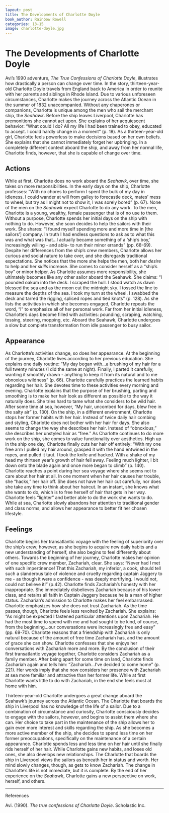 ```yaml
---
layout: post
title: The Developments of Charlotte Doyle
book_author: Rainbow Rowell
categories: 13-15
image: charlotte-doyle.jpg
---
```


# The Developments of Charlotte Doyle

Avi’s 1990 adventure, _The True Confessions of Charlotte Doyle_, illustrates how
drastically a person can change over time. In the story, thirteen-year-old
Charlotte Doyle travels from England back to America in order to reunite with
her parents and siblings in Rhode Island. Due to various unforeseen
circumstances, Charlotte makes the journey across the Atlantic Ocean in the
summer of 1832 unaccompanied. Without any chaperones or companions, Charlotte is
unique among the men who sail the merchant ship, the _Seahawk_. Before the ship
leaves Liverpool, Charlotte has premonitions she cannot act upon. She explains
of her acquiescent behavior: “What could I do? All my life I had been trained to
obey, educated to accept. I could hardly change in a moment” (p. 18). As a
thirteen-year-old girl, Charlotte feels powerless to make decisions based on her
own beliefs. She explains that she cannot immediately forget her upbringing. In
a completely different context aboard the ship, and away from her normal life,
Charlotte finds, however, that she is capable of change over time.

## Actions

While at first, Charlotte does no work aboard the _Seahawk_, over time, she
takes on more responsibilities. In the early days on the ship, Charlotte
professes: “With no chores to perform I spent the bulk of my day in idleness. I
could wander at will from galley to forecastle deck, mates’ mess to wheel, but
try as I might not to show it, I was sorely bored” (p. 67). None of the men on
the _Seahawk_ expect Charlotte to do any work. To the men, Charlotte is a young,
wealthy, female passenger that is of no use to them. Without a purpose,
Charlotte spends her initial days on the ship with nothing to do. However, she
soon decides to help the sailors with their work. She shares: “I found myself
spending more and more time in [the sailors’] company. In truth I had endless
questions to ask as to what this was and what was that…I actually became
something of a ‘ship’s boy,’ increasingly willing - and able- to run their minor
errands” (pp. 68-69). Despite her differences from the ship’s crew members,
Charlotte allows her curious and social nature to take over, and she disregards
traditional expectations. She notices that the more she helps the men, both her
_desire_ to help and her _skills_ increase. She comes to consider herself as a
“ship’s boy” or minor helper. As Charlotte assumes more responsibility, she
ultimately becomes like any other sailor aboard the Seahawk. She claims: “I
pounded oakum into the deck. I scraped the hull. I stood watch as dawn blessed
the sea and as the moon cut the midnight sky. I tossed the line to measure the
depths of the sea. I took my turn at the wheel. I swabbed the deck and tarred
the rigging, spliced ropes and tied knots” (p. 128). As she lists the activities
in which she becomes engaged, Charlotte repeats the word, “I” to emphasize all
of her personal work. Far from her initial idleness, Charlotte’s days become
filled with activities: pounding, scraping, watching, tossing, steering,
mopping, etc. Aboard the Seahawk, Charlotte undergoes a slow but complete
transformation from idle passenger to busy sailor.

## Appearance

As Charlotte’s activities change, so does her appearance. At the beginning of
the journey, Charlotte lives according to her previous education. She explains
one daily routine: “My day began with…a brushing of my hair for a full twenty
minutes (I did the same at night). Finally, I parted it carefully, wanting it
smoothly drawn - anything to keep it from its natural and to me obnoxious
wildness” (p. 66). Charlotte carefully practices the learned habits regarding
her hair. She devotes time to these activities every morning and evening.
Charlotte explains that the purpose of her brushing, parting and smoothing is to
make her hair look as different as possible to the way it naturally does. She
tries hard to tame what she considers to be wild hair. After some time at sea,
however, “My hair, uncombed for days, blew free in the salty air” (p. 130). On
the ship, in a different environment, Charlotte stops her former habits with her
hair. Instead of twice daily hair combing and styling, Charlotte does not bother
with her hair for days. She also seems to change the way she describes her hair.
Instead of “obnoxious,” she describes her unstyled hair as “free.” As Charlotte
continues to do more work on the ship, she comes to value functionality over
aesthetics. High up in the ship one day, Charlotte finally cuts her hair off
entirely: “With my one free arm I pulled my hair around, grasped it with the
hand entwined in the ropes, and pulled it taut. I took the knife and hacked.
With a shake of my head my thirteen year’s growth of hair fell away. Feeling
much lighter, I bit down onto the blade again and once more began to climb” (p.
140). Charlotte reaches a point during her sea voyage where she seems not to
care about her hair at all. In one moment when her hair causes her trouble, she
“hacks,” her hair off. She does not have her hair cut carefully, nor does she
take any time to think about her haircut. In an instant, she knows what she
wants to do, which is to free herself of hair that gets in her way. Charlotte
feels “lighter” and better able to do the work she wants to do. While at sea,
Charlotte slowly abandons her attention to traditional gender and class norms,
and allows her appearance to better fit her chosen lifestyle.

## Feelings

Charlotte begins her transatlantic voyage with the feeling of superiority over
the ship’s crew; however, as she begins to acquire new daily habits and a new
understanding of herself, she also begins to feel differently about others.
Towards the beginning of her journey, Charlotte makes her opinion of one
specific crew member, Zachariah, clear. She says: “Never had I met with such
impertinence! That this Zachariah, my inferior, a cook, should tell such a
slanderous tale of violence and cruelty regarding captain Jaggery to me - as
though it were a confidence - was deeply mortifying. I would not, could not
believe it!” (p.42). Charlotte finds Zachariah’s honesty with her inappropriate.
She immediately disbelieves Zachariah because of his lower class, and retains
all faith in Captain Jaggery because he is a man of higher status. Zachariah’s
admission to Charlotte makes her feel embarrassed. Charlotte emphasizes how she
does not trust Zachariah. As the time passes, though, Charlotte feels less
revolted by Zachariah. She explains: “As might be expected I fastened particular
attentions upon Zachariah. He had the most time to spend with me and had sought
to be kind, of course, from the beginning…our conversations were increasingly
free and easy” (pp. 69-70). Charlotte reasons that a friendship with Zachariah
is only natural because of the amount of free time Zachariah has, and the amount
of grace she can show. Charlotte confesses that she enjoys her conversations
with Zachariah more and more. By the conclusion of their first transatlantic
voyage together, Charlotte considers Zachariah as a family member. After being
apart for some time on land, Charlotte finds Zachariah again and tells him:
“Zachariah…I’ve decided to come home” (p. 221). Her words imply that she now
considers her presence with Zachariah at sea more familiar and attractive than
her former life. While at first Charlotte wants little to do with Zachariah, in
the end she feels most at home with him.

Thirteen-year-old Charlotte undergoes a great change aboard the Seahawk’s
journey across the Atlantic Ocean. The Charlotte that boards the ship in
Liverpool has no knowledge of the life of a sailor. Due to a combination of
circumstance and curiosity, Charlotte consciously decides to engage with the
sailors, however, and begins to assist them where she can. Her choice to take
part in the maintenance of the ship allows her to gain even more interest and
skills regarding the ship. As she becomes a more active member of the ship, she
decides to spend less time on her former preoccupations, specifically on the
maintenance of a certain appearance. Charlotte spends less and less time on her
hair until she finally rids herself of her hair. While Charlotte gains new
habits, and loses old ones, she also develops new relationships. The Charlotte
that boards the ship in Liverpool views the sailors as beneath her in status and
worth. Her mind slowly changes, though, as gets to know Zachariah. The change in
Charlotte’s life is not immediate, but it is complete. By the end of her
experience on the _Seahawk_, Charlotte gains a new perspective on work, herself,
and others.

---
References

Avi. (1990). _The true confessions of Charlotte Doyle_. Scholastic Inc.
